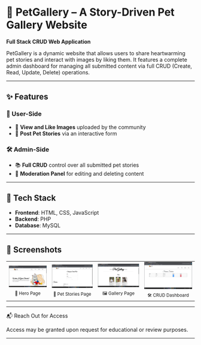 # 🐾 PetGallery – A Story-Driven Pet Gallery Website

**Full Stack CRUD Web Application**

PetGallery is a dynamic website that allows users to share heartwarming pet stories and interact with images by liking them. It features a complete admin dashboard for managing all submitted content via full CRUD (Create, Read, Update, Delete) operations.

---

## ✨ Features

### 👥 User-Side
- 📸 **View and Like Images** uploaded by the community
- 📝 **Post Pet Stories** via an interactive form

### 🛠️ Admin-Side
- 📚 **Full CRUD** control over all submitted pet stories
- 🧹 **Moderation Panel** for editing and deleting content

---

## 🧰 Tech Stack

- **Frontend**: HTML, CSS, JavaScript 
- **Backend**: PHP 
- **Database**: MySQL 

---

## 📸 Screenshots

<table>
  <tr>
    <td align="center">
      <img src="./screenshots/hero_page.png" alt="Admin Panel" width="500"/><br/>
      <sub>👋 Hero Page</sub>
    </td>
    <td align="center">
      <img src="./screenshots/stories_page.png" alt="Story Page" width="500"/><br/>
      <sub>📖 Pet Stories Page</sub>
    </td>
    <td align="center">
      <img src="./screenshots/gallery_page.png" alt="Gallery Page" width="500"/><br/>
      <sub>🖼️ Gallery Page</sub>
    </td>
    <td align="center">
      <img src="./screenshots/crud_page.png" alt="CRUD" width="500"/><br/>
      <sub>🛠️ CRUD Dashboard</sub>
    </td>
  </tr>
</table>

---

📬 Reach Out for Access

Access may be granted upon request for educational or review purposes.

---
